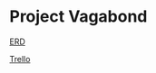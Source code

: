 # Project Vagabond

[ERD](https://creately.com/diagram/j9h67r3p1/l1CXyEMd6ZAqKw3juGrTYWYkwY%3D)

[Trello](https://trello.com/b/lmY9l02B)